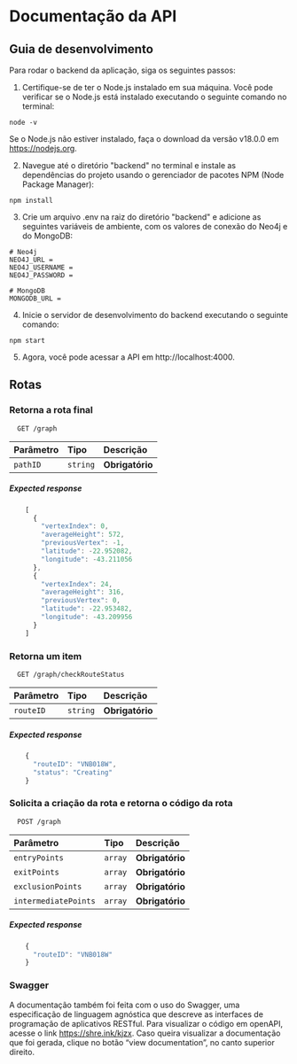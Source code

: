 
# Documentação da API

## Guia de desenvolvimento
Para rodar o backend da aplicação, siga os seguintes passos:

1. Certifique-se de ter o Node.js instalado em sua máquina. Você pode verificar se o Node.js está instalado executando o seguinte comando no terminal:
```
node -v
```
Se o Node.js não estiver instalado, faça o download da versão v18.0.0 em https://nodejs.org.

2. Navegue até o diretório "backend" no terminal e instale as dependências do projeto usando o gerenciador de pacotes NPM (Node Package Manager):
```
npm install
```
3. Crie um arquivo .env na raiz do diretório "backend" e adicione as seguintes variáveis de ambiente, com os valores de conexão do Neo4j e do MongoDB:
```env
# Neo4j
NEO4J_URL = 
NEO4J_USERNAME =
NEO4J_PASSWORD =

# MongoDB
MONGODB_URL =
```

4. Inicie o servidor de desenvolvimento do backend executando o seguinte comando:
```
npm start
```

5. Agora, você pode acessar a API em http://localhost:4000.

## Rotas
### Retorna a rota final

```http
  GET /graph
```

| Parâmetro   | Tipo       | Descrição                           |
| :---------- | :--------- | :---------------------------------- |
| `pathID` | `string` | **Obrigatório** |

##### Expected response
```javascript
    [
      {
        "vertexIndex": 0,
        "averageHeight": 572,
        "previousVertex": -1,
        "latitude": -22.952082,
        "longitude": -43.211056
      },
      {
        "vertexIndex": 24,
        "averageHeight": 316,
        "previousVertex": 0,
        "latitude": -22.953482,
        "longitude": -43.209956
      }
    ]
```

### Retorna um item

```http
  GET /graph/checkRouteStatus
```

| Parâmetro   | Tipo       | Descrição                                   |
| :---------- | :--------- | :------------------------------------------ |
| `routeID`      | `string` | **Obrigatório** |

##### Expected response
```javascript
    {
      "routeID": "VNB018W",
      "status": "Creating"
    }
```

### Solicita a criação da rota e retorna o código da rota
```http
  POST /graph
```

| Parâmetro   | Tipo       | Descrição                           |
| :---------- | :--------- | :---------------------------------- |
| `entryPoints` | `array` | **Obrigatório** |
| `exitPoints` | `array` | **Obrigatório** |
| `exclusionPoints` | `array` | **Obrigatório** |
| `intermediatePoints` | `array` | **Obrigatório** |

##### Expected response
```javascript
    {
      "routeID": "VNB018W"
    }
```

### Swagger

A documentação também foi feita com o uso do Swagger, uma especificação de linguagem agnóstica que descreve as interfaces de programação de aplicativos RESTful. Para visualizar o código em openAPI, acesse o link https://shre.ink/kjzx. Caso queira visualizar a documentação que foi gerada, clique no botão “view documentation”, no canto superior direito.